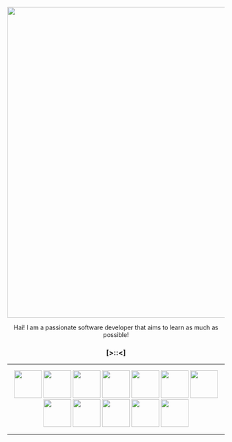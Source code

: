 <p align="center"><img width="720" src="https://github.com/user-attachments/assets/8c6c9376-a5ce-48de-8910-d9809a297ed1" /></p>

<p align="center">Hai! I am a passionate software developer that aims to learn as much as possible!</p>

### <p align="center">[>::<]</p>

-----

<div align="center">
  <img src="https://github.com/user-attachments/assets/8009157b-be7c-41ee-9c92-d7929fefdde1" width="64px">
  <img src="https://github.com/user-attachments/assets/6c4ab6ea-43a3-43c1-94f5-958c850e1716" width="64px">
  <img src="https://github.com/user-attachments/assets/bac03006-2cc0-48cf-8402-870a18336451" width="64px">
  <img src="https://github.com/user-attachments/assets/c3af7560-eaed-4545-8f2c-35c4eaddcfef" width="64px">
  <img src="https://github.com/user-attachments/assets/a0ccc598-fb31-45d9-b24c-9d4dd5723fa5" width="64px">
  <img src="https://github.com/user-attachments/assets/024f79e8-2e82-43ee-8064-504b5587108b" width="64px">
  <img src="https://github.com/user-attachments/assets/d16b5f91-3ada-4954-9b1e-7e98241d71d0" width="64px">
  <img src="https://github.com/user-attachments/assets/05f5f475-2ded-49b5-8a67-78034657a6a0" width="64px">
  <img src="https://github.com/user-attachments/assets/7d272b28-77f4-4989-9760-359b27d3f4c2" width="64px">
  <img src="https://github.com/user-attachments/assets/cee30af1-155b-4593-b92d-4ce1fb9582e4" width="64px">
  <img src="https://github.com/user-attachments/assets/de8ef7ec-412a-4cc8-984f-8b9992d14dc3" width="64px">
  <img src="https://github.com/user-attachments/assets/d514da70-5b66-4254-8ec4-3a6b01549675" width="64px">
</div>

-----

